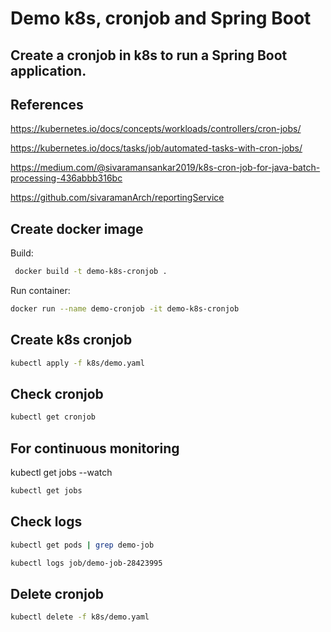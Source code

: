 # Demo k8s, cronjob and Spring Boot

## **Create a cronjob in k8s to run a Spring Boot application.**

## References

https://kubernetes.io/docs/concepts/workloads/controllers/cron-jobs/

https://kubernetes.io/docs/tasks/job/automated-tasks-with-cron-jobs/

https://medium.com/@sivaramansankar2019/k8s-cron-job-for-java-batch-processing-436abbb316bc

https://github.com/sivaramanArch/reportingService


## Create docker image

Build:

```bash
 docker build -t demo-k8s-cronjob .
```

Run container:

```bash
docker run --name demo-cronjob -it demo-k8s-cronjob
```

## Create k8s cronjob

```bash
kubectl apply -f k8s/demo.yaml
```

## Check cronjob

```bash
kubectl get cronjob
```

## For continuous monitoring

kubectl get jobs --watch

```bash
kubectl get jobs
```

## Check logs

```bash
kubectl get pods | grep demo-job
```

```bash
kubectl logs job/demo-job-28423995
```

## Delete cronjob

```bash
kubectl delete -f k8s/demo.yaml
```
